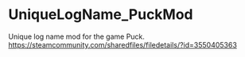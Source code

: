 # UniqueLogName_PuckMod
Unique log name mod for the game Puck.
https://steamcommunity.com/sharedfiles/filedetails/?id=3550405363
